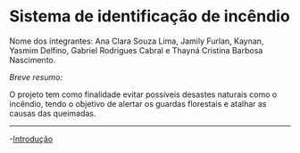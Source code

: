 # Sistema de identificação de incêndio 

Nome dos integrantes: Ana Clara Souza Lima, Jamily Furlan, Kaynan, Yasmim Delfino, Gabriel Rodrigues Cabral e Thayná Cristina Barbosa Nascimento.

_Breve resumo:_

O projeto tem como finalidade evitar possíveis desastes naturais como o incêndio, tendo o objetivo de alertar os guardas florestais e atalhar as causas das queimadas.

---

 -[Introdução](https://github.com/ThaynaCristina05/ProjetoTCC/blob/c4e55464dadbcb385dcf879bd5ac63472c029db6/introdu%C3%A7%C3%A3o.md)
